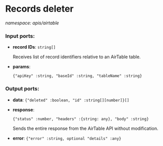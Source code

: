 # Records deleter

_namespace: apis/airtable_

### Input ports:

* __record IDs__: ` string[] `

    Receives list of record identifiers relative to an AirTable table.


* __params__: 
    ```
    {"apiKey" :string, "baseId" :string, "tableName" :string}
    ```

### Output ports:

* __data__: ` {"deleted" :boolean, "id" :string[][number]}[] `


* __response__: 
    ```
    {"status" :number, "headers" :{string: any}, "body" :string}
    ```

    Sends the entire response from the AirTable API without modification.


* __error__: ` {"error" :string, optional "details" :any} `

